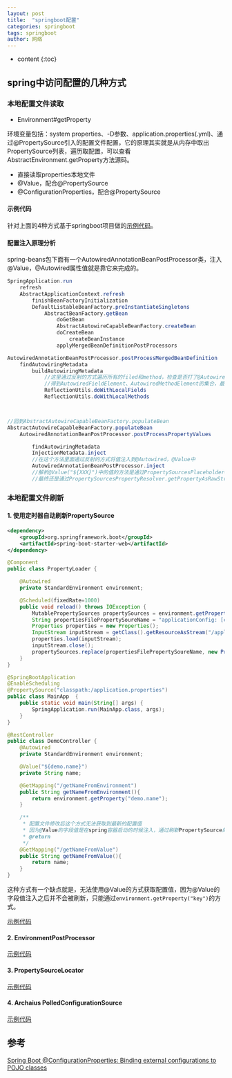 ```yaml
---
layout: post
title:  "springboot配置"
categories: springboot
tags: springboot
author: 网络
---
```


* content
{:toc}











## spring中访问配置的几种方式

### 本地配置文件读取

* Environment#getProperty

环境变量包括：system properties、-D参数、application.properties(.yml)、通过@PropertySource引入的配置文件配置，它的原理其实就是从内存中取出PropertySource列表，遍历取配置，可以查看AbstractEnvironment.getProperty方法源码。

* 直接读取properties本地文件
* @Value，配合@PropertySource
* @ConfigurationProperties，配合@PropertySource

#### 示例代码

针对上面的4种方式基于springboot项目做的[示例代码](https://gitee.com/qigangzhong/springboot-demo/tree/master/config/config-basics)。

#### 配置注入原理分析

spring-beans包下面有一个AutowiredAnnotationBeanPostProcessor类，注入@Value，@Autowired属性值就是靠它来完成的。

```java
SpringApplication.run
    refresh
    AbstractApplicationContext.refresh
        finishBeanFactoryInitialization
        DefaultListableBeanFactory.preInstantiateSingletons
            AbstractBeanFactory.getBean
                doGetBean
                AbstractAutowireCapableBeanFactory.createBean
                doCreateBean
                    createBeanInstance
                applyMergedBeanDefinitionPostProcessors

AutowiredAnnotationBeanPostProcessor.postProcessMergedBeanDefinition
    findAutowiringMetadata
        buildAutowiringMetadata
            //这里通过反射的方式遍历所有的filed和method，检查是否打了@Autowired、@Value标签
            //得到AutowiredFieldElement、AutowiredMethodElement的集合，最后都缓存到LinkedList<InjectionMetadata.InjectedElement>链表里面，然后包装到InjectionMetadata对象中
            ReflectionUtils.doWithLocalFields
            ReflectionUtils.doWithLocalMethods



//回到AbstractAutowireCapableBeanFactory.populateBean
AbstractAutowireCapableBeanFactory.populateBean
    AutowiredAnnotationBeanPostProcessor.postProcessPropertyValues

        findAutowiringMetadata
        InjectionMetadata.inject
        //在这个方法里面通过反射的方式将值注入到@Autowired，@Value中
        AutowiredAnnotationBeanPostProcessor.inject
        //解析@Value("${XXX}")中的值的方法是通过PropertySourcesPlaceholderConfigurer.resolveStringValue
        //最终还是通过PropertySourcesPropertyResolver.getPropertyAsRawString来获取配置的值的，然后反射注入到@Value字段中
```

### 本地配置文件刷新

#### 1. 使用定时器自动刷新PropertySource

```xml
<dependency>
    <groupId>org.springframework.boot</groupId>
    <artifactId>spring-boot-starter-web</artifactId>
</dependency>
```

```java
@Component
public class PropertyLoader {

    @Autowired
    private StandardEnvironment environment;

    @Scheduled(fixedRate=1000)
    public void reload() throws IOException {
        MutablePropertySources propertySources = environment.getPropertySources();
        String propertiesFilePropertySoureName = "applicationConfig: [classpath:/application.properties]";
        Properties properties = new Properties();
        InputStream inputStream = getClass().getResourceAsStream("/application.properties");
        properties.load(inputStream);
        inputStream.close();
        propertySources.replace(propertiesFilePropertySoureName, new PropertiesPropertySource(propertiesFilePropertySoureName, properties));
    }
}
```

```java
@SpringBootApplication
@EnableScheduling
@PropertySource("classpath:/application.properties")
public class MainApp  {
    public static void main(String[] args) {
        SpringApplication.run(MainApp.class, args);
    }
}
```

```java
@RestController
public class DemoController {
    @Autowired
    private StandardEnvironment environment;

    @Value("${demo.name}")
    private String name;

    @GetMapping("/getNameFromEnvironment")
    public String getNameFromEnvironment(){
        return environment.getProperty("demo.name");
    }

    /**
     * 配置文件修改后这个方式无法获取到最新的配置值
     * 因为@Value的字段值是在spring容器启动的时候注入，通过刷新PropertySource的方式无法重新注入值
     * @return
     */
    @GetMapping("/getNameFromValue")
    public String getNameFromValue(){
        return name;
    }
}
```

这种方式有一个缺点就是，无法使用@Value的方式获取配置值，因为@Value的字段值注入之后并不会被刷新，只能通过`environment.getProperty("key")`的方式。

[示例代码](https://gitee.com/qigangzhong/springboot-demo/tree/master/config/config-refresh)

#### 2. EnvironmentPostProcessor

[示例代码](https://gitee.com/qigangzhong/share.demo/tree/master/environment-post-processor-demo)

#### 3. PropertySourceLocator

[示例代码](https://gitee.com/qigangzhong/share.demo/tree/master/property-source-locator-demo)

#### 4. Archaius PolledConfigurationSource

[示例代码](https://gitee.com/qigangzhong/share.demo/tree/master/springboot-archaius-demo)

#### 

## 参考

[Spring Boot @ConfigurationProperties: Binding external configurations to POJO classes](https://www.callicoder.com/spring-boot-configuration-properties-example/)
